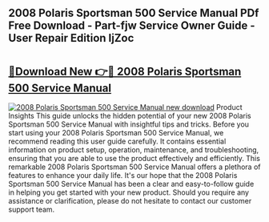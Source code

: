 ## 2008 Polaris Sportsman 500 Service Manual PDf Free Download - Part-fjw Service Owner Guide - User Repair Edition IjZoc

# <h2><a href="http://bc41462.oget.top/?id=2008+Polaris+Sportsman+500+Service+Manual">🔗Download New 👉🔴 2008 Polaris Sportsman 500 Service Manual</a></h2>

[![2008 Polaris Sportsman 500 Service Manual new download](https://i.imgur.com/5g1atiW.png)](http://bc41462.oget.top/?id=2008+Polaris+Sportsman+500+Service+Manual)
Product Insights This guide unlocks the hidden potential of your new 2008 Polaris Sportsman 500 Service Manual with insightful tips and tricks. Before you start using your 2008 Polaris Sportsman 500 Service Manual, we recommend reading this user guide carefully. It contains essential information on product setup, operation, maintenance, and troubleshooting, ensuring that you are able to use the product effectively and efficiently. This remarkable 2008 Polaris Sportsman 500 Service Manual offers a plethora of features to enhance your daily life. It's our hope that the 2008 Polaris Sportsman 500 Service Manual has been a clear and easy-to-follow guide in helping you get started with your new product. Should you require any assistance or clarification, please do not hesitate to contact our customer support team.
